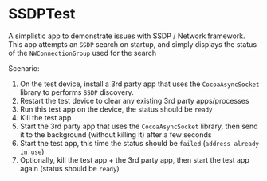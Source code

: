 # SSDPTest
A simplistic app to demonstrate issues with SSDP / Network framework. This app attempts an `SSDP` search on startup, and simply displays the status of the `NWConnectionGroup` used for the search

Scenario:

1. On the test device, install a 3rd party app that uses the `CocoaAsyncSocket` library to performs `SSDP` discovery.
2. Restart the test device to clear any existing 3rd party apps/processes
3. Run this test app on the device, the status should be `ready`
4. Kill the test app
5. Start the 3rd party app that uses the `CocoaAsyncSocket` library, then send it to the background (without killing it) after a few seconds
6. Start the test app, this time the status should be `failed` (`address already in use`)
7. Optionally, kill the test app + the 3rd party app, then start the test app again (status should be `ready`)


